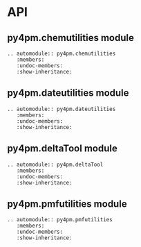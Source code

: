 API
===

py4pm.chemutilities module
--------------------------

```eval_rst
.. automodule:: py4pm.chemutilities
   :members:
   :undoc-members:
   :show-inheritance:

```

py4pm.dateutilities module
--------------------------

```eval_rst
.. automodule:: py4pm.dateutilities
   :members:
   :undoc-members:
   :show-inheritance:

```

py4pm.deltaTool module
----------------------

```eval_rst
.. automodule:: py4pm.deltaTool
   :members:
   :undoc-members:
   :show-inheritance:

```

py4pm.pmfutilities module
-------------------------

```eval_rst
.. automodule:: py4pm.pmfutilities
   :members:
   :undoc-members:
   :show-inheritance:

```
